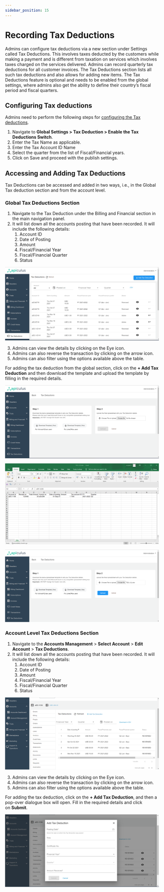 ```yaml
---
sidebar_position: 15
---
```

# Recording Tax Deductions

Admins can configure tax deductions via a new section under Settings called Tax Deductions. This involves taxes deducted by the customers while making a payment and is different from taxation on services which involves taxes charged on the services delivered. Admins can record quarterly tax deductions for all customer invoices. The Tax Deductions section lists all such tax deductions and also allows for adding new items. The Tax Deductions feature is optional and needs to be enabled from the global settings, where admins also get the ability to define their country’s fiscal period and fiscal quarters.

## Configuring Tax deductions

Admins need to perform the following steps for [configuring the Tax deductions](/docs/GettingStarted/BillingandFinancials/ConfiguringTaxDeductions).

1. Navigate to **Global Settings > Tax Deduction > Enable the Tax Deductions Switch**.
2. Enter the Tax Name as applicable.
3. Enter the Tax Account ID Name
4. Select the quarter from the list of Fiscal/Financial years.
5. Click on Save and proceed with the publish settings.

## Accessing and Adding Tax Deductions 

Tax Deductions can be accessed and added in two ways, i.e., in the Global Tax deduction section and from the account level.

### Global Tax Deductions Section

1. Navigate to the Tax Deduction under the Billing and Financial section in the main navigation panel.
2. It will list down all the accounts posting that have been recorded. It will include the following details:
    1. Account ID
    2. Date of Posting
    3. Amount
    4. Fiscal/Financial Year
    5. Fiscal/Financial Quarter
    6. Status

![Recording Tax Deductions](img/RecordingTaxDeductions1.png)

3. Admins can view the details by clicking on the Eye icon.
4. Admins can also reverse the transaction by clicking on the arrow icon.
5. Admins can also filter using the options available above the table.

For adding the tax deduction from the global section, click on the **+ Add Tax Deduction** and then download the template and upload the template by filling in the required details.

![Recording Tax Deductions](img/RecordingTaxDeductions2.png)

![Recording Tax Deductions](img/RecordingTaxDeductions3.png)

![Recording Tax Deductions](img/RecordingTaxDeductions4.png)

### Account Level Tax Deductions Section

1. Navigate to the **Accounts Management** > **Select Account** > **Edit Account** > **Tax Deductions**.
2. It will list down all the accounts posting that have been recorded. It will include the following details:
    1. Account ID
    2. Date of Posting
    3. Amount
    4. Fiscal/Financial Year
    5. Fiscal/Financial Quarter
    6. Status

![Recording Tax Deductions](img/RecordingTaxDeductions5.png)

3. Admins can view the details by clicking on the Eye icon.
4. Admins can also reverse the transaction by clicking on the arrow icon.
5. Admins can also filter using the options available above the table.

For adding the tax deduction, click on the **+ Add Tax Deduction**, and then a pop-over dialogue box will open. Fill in the required details and click on **Submit**.

![Recording Tax Deductions](img/RecordingTaxDeductions6.png)
